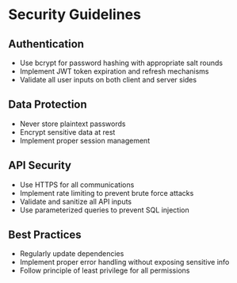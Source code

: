 # Security Guidelines

## Authentication
- Use bcrypt for password hashing with appropriate salt rounds
- Implement JWT token expiration and refresh mechanisms
- Validate all user inputs on both client and server sides

## Data Protection
- Never store plaintext passwords
- Encrypt sensitive data at rest
- Implement proper session management

## API Security
- Use HTTPS for all communications
- Implement rate limiting to prevent brute force attacks
- Validate and sanitize all API inputs
- Use parameterized queries to prevent SQL injection

## Best Practices
- Regularly update dependencies
- Implement proper error handling without exposing sensitive info
- Follow principle of least privilege for all permissions
